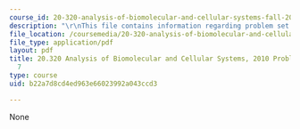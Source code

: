```yaml
---
course_id: 20-320-analysis-of-biomolecular-and-cellular-systems-fall-2012
description: "\r\nThis file contains information regarding problem set solutions 7."
file_location: /coursemedia/20-320-analysis-of-biomolecular-and-cellular-systems-fall-2012/b22a7d8cd4ed963e66023992a043ccd3_MIT20_320F12_Fa2010_PS7_so.pdf
file_type: application/pdf
layout: pdf
title: 20.320 Analysis of Biomolecular and Cellular Systems, 2010 Problem Set Solutions
  7
type: course
uid: b22a7d8cd4ed963e66023992a043ccd3

---
```

None